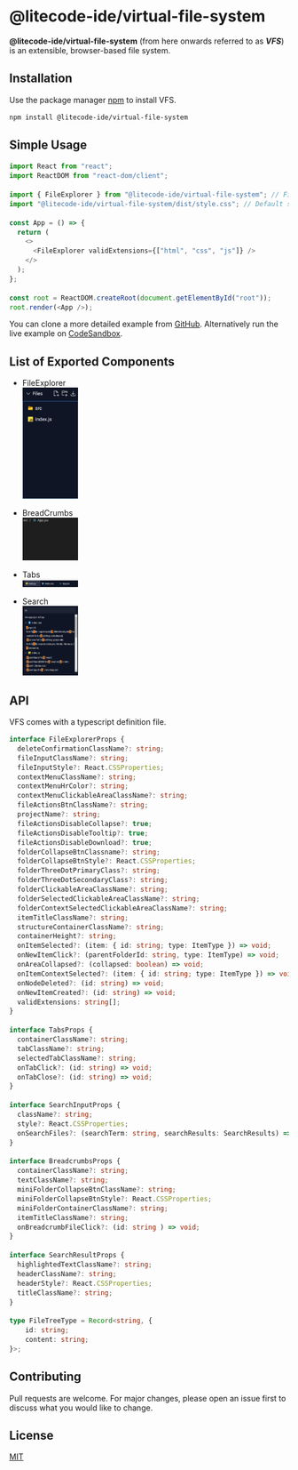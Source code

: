 # @litecode-ide/virtual-file-system

**@litecode-ide/virtual-file-system** (from here onwards referred to as **_VFS_**) is an extensible, browser-based file system.

## Installation

Use the package manager [npm](https://www.npmjs.com/) to install VFS.

```bash
npm install @litecode-ide/virtual-file-system
```

## Simple Usage

```js
import React from "react";
import ReactDOM from "react-dom/client";

import { FileExplorer } from "@litecode-ide/virtual-file-system"; // FileExplorer component
import "@litecode-ide/virtual-file-system/dist/style.css"; // Default styles

const App = () => {
  return (
    <>
      <FileExplorer validExtensions={["html", "css", "js"]} />
    </>
  );
};

const root = ReactDOM.createRoot(document.getElementById("root"));
root.render(<App />);
```

You can clone a more detailed example from [GitHub](https://github.com/LiteCode-IDE/vfs-sample.git). Alternatively run the live example on [CodeSandbox](https://codesandbox.io/p/github/LiteCode-IDE/vfs-sample/main?layout=%257B%2522sidebarPanel%2522%253A%2522EXPLORER%2522%252C%2522rootPanelGroup%2522%253A%257B%2522direction%2522%253A%2522horizontal%2522%252C%2522contentType%2522%253A%2522UNKNOWN%2522%252C%2522type%2522%253A%2522PANEL_GROUP%2522%252C%2522id%2522%253A%2522ROOT_LAYOUT%2522%252C%2522panels%2522%253A%255B%257B%2522type%2522%253A%2522PANEL_GROUP%2522%252C%2522contentType%2522%253A%2522UNKNOWN%2522%252C%2522direction%2522%253A%2522vertical%2522%252C%2522id%2522%253A%2522clqci8er30006356vfnd2iny4%2522%252C%2522sizes%2522%253A%255B70%252C30%255D%252C%2522panels%2522%253A%255B%257B%2522type%2522%253A%2522PANEL_GROUP%2522%252C%2522contentType%2522%253A%2522EDITOR%2522%252C%2522direction%2522%253A%2522horizontal%2522%252C%2522id%2522%253A%2522EDITOR%2522%252C%2522panels%2522%253A%255B%257B%2522type%2522%253A%2522PANEL%2522%252C%2522contentType%2522%253A%2522EDITOR%2522%252C%2522id%2522%253A%2522clqci8er30002356v3zglr9d3%2522%257D%255D%257D%252C%257B%2522type%2522%253A%2522PANEL_GROUP%2522%252C%2522contentType%2522%253A%2522SHELLS%2522%252C%2522direction%2522%253A%2522horizontal%2522%252C%2522id%2522%253A%2522SHELLS%2522%252C%2522panels%2522%253A%255B%257B%2522type%2522%253A%2522PANEL%2522%252C%2522contentType%2522%253A%2522SHELLS%2522%252C%2522id%2522%253A%2522clqci8er30004356vrajed05p%2522%257D%255D%252C%2522sizes%2522%253A%255B100%255D%257D%255D%257D%252C%257B%2522type%2522%253A%2522PANEL_GROUP%2522%252C%2522contentType%2522%253A%2522DEVTOOLS%2522%252C%2522direction%2522%253A%2522vertical%2522%252C%2522id%2522%253A%2522DEVTOOLS%2522%252C%2522panels%2522%253A%255B%257B%2522type%2522%253A%2522PANEL%2522%252C%2522contentType%2522%253A%2522DEVTOOLS%2522%252C%2522id%2522%253A%2522clqci8er30005356vp8n5i57j%2522%257D%255D%252C%2522sizes%2522%253A%255B100%255D%257D%255D%252C%2522sizes%2522%253A%255B40%252C60%255D%257D%252C%2522tabbedPanels%2522%253A%257B%2522clqci8er30002356v3zglr9d3%2522%253A%257B%2522id%2522%253A%2522clqci8er30002356v3zglr9d3%2522%252C%2522tabs%2522%253A%255B%255D%257D%252C%2522clqci8er30005356vp8n5i57j%2522%253A%257B%2522id%2522%253A%2522clqci8er30005356vp8n5i57j%2522%252C%2522activeTabId%2522%253A%2522clqci9sgs00bu356vreccsav2%2522%252C%2522tabs%2522%253A%255B%257B%2522type%2522%253A%2522ENV_SETUP%2522%252C%2522id%2522%253A%2522clqci8etp000o356vpam546dt%2522%252C%2522mode%2522%253A%2522permanent%2522%257D%252C%257B%2522type%2522%253A%2522UNASSIGNED_PORT%2522%252C%2522port%2522%253A5173%252C%2522id%2522%253A%2522clqci9sgs00bu356vreccsav2%2522%252C%2522mode%2522%253A%2522permanent%2522%252C%2522path%2522%253A%2522%252F%2522%257D%255D%257D%252C%2522clqci8er30004356vrajed05p%2522%253A%257B%2522id%2522%253A%2522clqci8er30004356vrajed05p%2522%252C%2522activeTabId%2522%253A%2522clqci8er30003356v0nijrgme%2522%252C%2522tabs%2522%253A%255B%257B%2522id%2522%253A%2522clqci8er30003356v0nijrgme%2522%252C%2522mode%2522%253A%2522permanent%2522%252C%2522type%2522%253A%2522TERMINAL%2522%252C%2522shellId%2522%253A%2522clqci8f5r000redh5hdbxd7po%2522%257D%252C%257B%2522type%2522%253A%2522TASK_LOG%2522%252C%2522taskId%2522%253A%2522dev%2522%252C%2522id%2522%253A%2522clqci8f9w005c356vc7x0fxhk%2522%252C%2522mode%2522%253A%2522permanent%2522%257D%255D%257D%257D%252C%2522showDevtools%2522%253Atrue%252C%2522showShells%2522%253Atrue%252C%2522showSidebar%2522%253Afalse%252C%2522sidebarPanelSize%2522%253A0%257D).

## List of Exported Components

- FileExplorer\
  [<img src="sample/structure.gif" width="100"/>](sample/structure.gif)

- BreadCrumbs\
  [<img src="sample/breadcrumbs.gif" width="100"/>](sample/breadcrumbs.gif)

- Tabs\
  [<img src="sample/tabs.gif" width="100"/>](sample/tabs.gif)

- Search\
  [<img src="sample/search.gif" width="100"/>](sample/search.gif)

## API

VFS comes with a typescript definition file.

```ts
interface FileExplorerProps {
  deleteConfirmationClassName?: string;
  fileInputClassName?: string;
  fileInputStyle?: React.CSSProperties;
  contextMenuClassName?: string;
  contextMenuHrColor?: string;
  contextMenuClickableAreaClassName?: string;
  fileActionsBtnClassName?: string;
  projectName?: string;
  fileActionsDisableCollapse?: true;
  fileActionsDisableTooltip?: true;
  fileActionsDisableDownload?: true;
  folderCollapseBtnClassname?: string;
  folderCollapseBtnStyle?: React.CSSProperties;
  folderThreeDotPrimaryClass?: string;
  folderThreeDotSecondaryClass?: string;
  folderClickableAreaClassName?: string;
  folderSelectedClickableAreaClassName?: string;
  folderContextSelectedClickableAreaClassName?: string;
  itemTitleClassName?: string;
  structureContainerClassName?: string;
  containerHeight?: string;
  onItemSelected?: (item: { id: string; type: ItemType }) => void;
  onNewItemClick?: (parentFolderId: string, type: ItemType) => void;
  onAreaCollapsed?: (collapsed: boolean) => void;
  onItemContextSelected?: (item: { id: string; type: ItemType }) => void;
  onNodeDeleted?: (id: string) => void;
  onNewItemCreated?: (id: string) => void;
  validExtensions: string[];
}

interface TabsProps {
  containerClassName?: string;
  tabClassName?: string;
  selectedTabClassName?: string;
  onTabClick?: (id: string) => void;
  onTabClose?: (id: string) => void;
}

interface SearchInputProps {
  className?: string;
  style?: React.CSSProperties;
  onSearchFiles?: (searchTerm: string, searchResults: SearchResults) => void;
}

interface BreadcrumbsProps {
  containerClassName?: string;
  textClassName?: string;
  miniFolderCollapseBtnClassName?: string;
  miniFolderCollapseBtnStyle?: React.CSSProperties;
  miniFolderContainerClassName?: string;
  itemTitleClassName?: string;
  onBreadcrumbFileClick?: (id: string ) => void;
}

interface SearchResultProps {
  highlightedTextClassName?: string;
  headerClassName?: string;
  headerStyle?: React.CSSProperties;
  titleClassName?: string;
}

type FileTreeType = Record<string, {
    id: string;
    content: string;
}>;

```

## Contributing

Pull requests are welcome. For major changes, please open an issue first to discuss what you would like to change.

## License

[MIT](./LICENSE)
